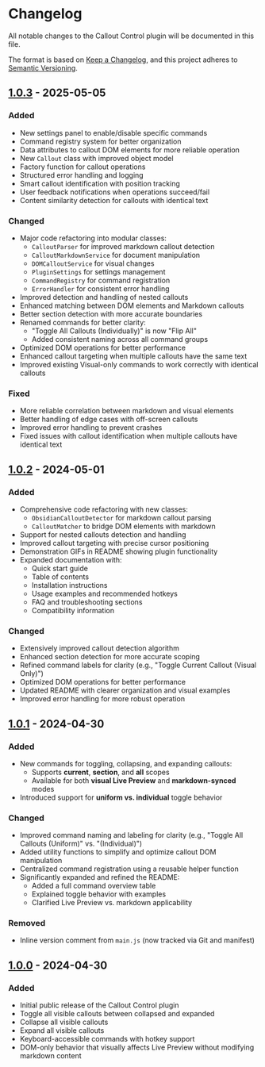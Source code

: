 # Changelog

All notable changes to the Callout Control plugin will be documented in this file.

The format is based on [Keep a Changelog](https://keepachangelog.com/en/1.0.0/),
and this project adheres to [Semantic Versioning](https://semver.org/spec/v2.0.0.html).

## [1.0.3](../../compare/v1.0.2...v1.0.3) - 2025-05-05

### Added
- New settings panel to enable/disable specific commands
- Command registry system for better organization
- Data attributes to callout DOM elements for more reliable operation
- New `Callout` class with improved object model
- Factory function for callout operations
- Structured error handling and logging
- Smart callout identification with position tracking
- User feedback notifications when operations succeed/fail
- Content similarity detection for callouts with identical text

### Changed
- Major code refactoring into modular classes:
  - `CalloutParser` for improved markdown callout detection
  - `CalloutMarkdownService` for document manipulation
  - `DOMCalloutService` for visual changes
  - `PluginSettings` for settings management
  - `CommandRegistry` for command registration
  - `ErrorHandler` for consistent error handling
- Improved detection and handling of nested callouts
- Enhanced matching between DOM elements and Markdown callouts 
- Better section detection with more accurate boundaries
- Renamed commands for better clarity:
  - "Toggle All Callouts (Individually)" is now "Flip All"
  - Added consistent naming across all command groups
- Optimized DOM operations for better performance
- Enhanced callout targeting when multiple callouts have the same text
- Improved existing Visual-only commands to work correctly with identical callouts

### Fixed
- More reliable correlation between markdown and visual elements
- Better handling of edge cases with off-screen callouts
- Improved error handling to prevent crashes
- Fixed issues with callout identification when multiple callouts have identical text

## [1.0.2](../../compare/v1.0.1...v1.0.2) - 2024-05-01

### Added
- Comprehensive code refactoring with new classes:
  - `ObsidianCalloutDetector` for markdown callout parsing
  - `CalloutMatcher` to bridge DOM elements with markdown
- Support for nested callouts detection and handling
- Improved callout targeting with precise cursor positioning
- Demonstration GIFs in README showing plugin functionality
- Expanded documentation with:
  - Quick start guide
  - Table of contents
  - Installation instructions
  - Usage examples and recommended hotkeys
  - FAQ and troubleshooting sections
  - Compatibility information

### Changed
- Extensively improved callout detection algorithm
- Enhanced section detection for more accurate scoping
- Refined command labels for clarity (e.g., "Toggle Current Callout (Visual Only)")
- Optimized DOM operations for better performance
- Updated README with clearer organization and visual examples
- Improved error handling for more robust operation

## [1.0.1](../../compare/v1.0.0...v1.0.1) - 2024-04-30

### Added
- New commands for toggling, collapsing, and expanding callouts:
  - Supports **current**, **section**, and **all** scopes
  - Available for both **visual Live Preview** and **markdown-synced** modes
- Introduced support for **uniform vs. individual** toggle behavior

### Changed
- Improved command naming and labeling for clarity (e.g., "Toggle All Callouts (Uniform)" vs. "(Individual)")
- Added utility functions to simplify and optimize callout DOM manipulation
- Centralized command registration using a reusable helper function
- Significantly expanded and refined the README:
  - Added a full command overview table
  - Explained toggle behavior with examples
  - Clarified Live Preview vs. markdown applicability

### Removed
- Inline version comment from `main.js` (now tracked via Git and manifest)

## [1.0.0](../../releases/tag/v1.0.0) - 2024-04-30

### Added
- Initial public release of the Callout Control plugin
- Toggle all visible callouts between collapsed and expanded
- Collapse all visible callouts
- Expand all visible callouts
- Keyboard-accessible commands with hotkey support
- DOM-only behavior that visually affects Live Preview without modifying markdown content

[1.0.3]: ../../releases/tag/v1.0.3
[1.0.2]: ../../releases/tag/v1.0.2
[1.0.1]: ../../releases/tag/v1.0.1
[1.0.0]: ../../releases/tag/v1.0.0